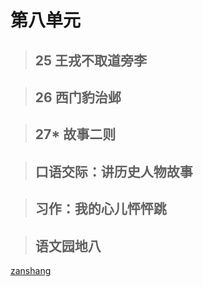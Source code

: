 # 第八单元

<Epep grade="xxyw4a" :pep="1211001401191" :pages="109" :paged="109" ></Epep> 


> ## 25 王戎不取道旁李

<Epep grade="xxyw4a" :pep="1211001401191" :pages="110" :paged="110" ></Epep> 


> ## 26 西门豹治邺

<Epep grade="xxyw4a" :pep="1211001401191" :pages="111" :paged="114" ></Epep> 


> ## 27* 故事二则

<Epep grade="xxyw4a" :pep="1211001401191" :pages="115" :paged="117" ></Epep> 


> ## 口语交际：讲历史人物故事

<Epep grade="xxyw4a" :pep="1211001401191" :pages="118" :paged="118" ></Epep> 


> ## 习作：我的心儿怦怦跳

<Epep grade="xxyw4a" :pep="1211001401191" :pages="119" :paged="119" ></Epep> 


> ## 语文园地八

<Epep grade="xxyw4a" :pep="1211001401191" :pages="120" :paged="122" ></Epep> 


[zanshang](../res/zanshang.md ':include')